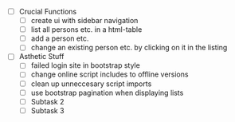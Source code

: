 
- [ ] Crucial Functions
	- [ ] create ui with sidebar navigation
    - [ ] list all persons etc. in a html-table
    - [ ] add a person etc.
    - [ ] change an existing person etc. by clicking on it in the listing
- [ ] Asthetic Stuff
    - [ ] failed login site in bootstrap style
    - [ ] change online script includes to offline versions
    - [ ] clean up unneccesary script imports
    - [ ] use bootstrap pagination when displaying lists
    - [ ] Subtask 2
    - [ ] Subtask 3